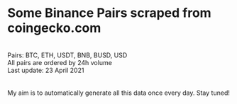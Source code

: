 # Some Binance Pairs scraped from coingecko.com
<br />
Pairs: BTC, ETH, USDT, BNB, BUSD, USD<br />
All pairs are ordered by 24h volume <br />
Last update: 23 April 2021 <br />
 <br />
 <br />
My aim is to automatically generate all this data once every day. Stay tuned!
